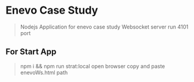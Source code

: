 # Enevo Case Study
> Nodejs Application for enevo case study
> Websocket server run 4101 port

## For Start App
> npm i && npm run strat:local
> open browser
> copy and paste enevoWs.html path